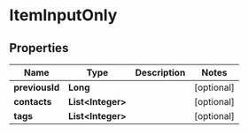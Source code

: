 
# ItemInputOnly

## Properties
Name | Type | Description | Notes
------------ | ------------- | ------------- | -------------
**previousId** | **Long** |  |  [optional]
**contacts** | **List&lt;Integer&gt;** |  |  [optional]
**tags** | **List&lt;Integer&gt;** |  |  [optional]



